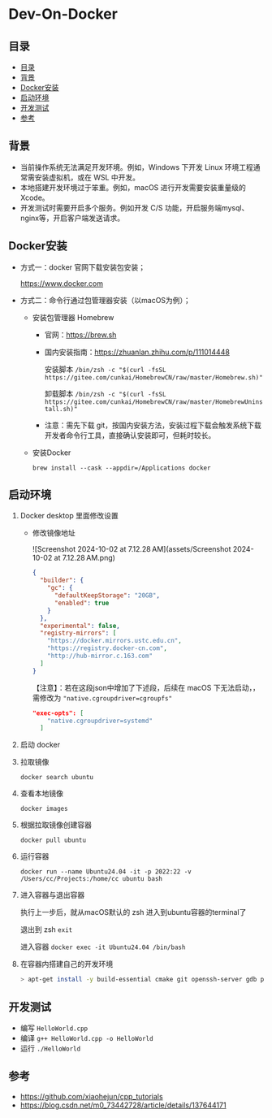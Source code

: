 # Dev-On-Docker

## 目录

- [目录](#目录)
- [背景](#背景)
- [Docker安装](#Docker安装)
- [启动环境](#启动环境)
- [开发测试](#开发测试)
- [参考](#参考)

## 背景 

- 当前操作系统无法满足开发环境。例如，Windows 下开发 Linux 环境工程通常需安装虚拟机，或在 WSL 中开发。
- 本地搭建开发环境过于笨重。例如，macOS 进行开发需要安装重量级的 Xcode。
- 开发测试时需要开启多个服务。例如开发 C/S 功能，开启服务端mysql、nginx等，开启客户端发送请求。

## Docker安装

- 方式一：docker 官网下载安装包安装；

  https://www.docker.com

- 方式二：命令行通过包管理器安装（以macOS为例）；

  - 安装包管理器 Homebrew

    - 官网：https://brew.sh

    - 国内安装指南：https://zhuanlan.zhihu.com/p/111014448

      安装脚本 `/bin/zsh -c "$(curl -fsSL https://gitee.com/cunkai/HomebrewCN/raw/master/Homebrew.sh)"`

      卸载脚本 `/bin/zsh -c "$(curl -fsSL https://gitee.com/cunkai/HomebrewCN/raw/master/HomebrewUninstall.sh)"`

    - 注意：需先下载 git，按国内安装方法，安装过程下载会触发系统下载开发者命令行工具，直接确认安装即可，但耗时较长。

  - 安装Docker 

    ```shell
    brew install --cask --appdir=/Applications docker
    ```

## 启动环境

1. Docker desktop 里面修改设置

   - 修改镜像地址

     ![Screenshot 2024-10-02 at 7.12.28 AM](assets/Screenshot 2024-10-02 at 7.12.28 AM.png)

     ```json
     {
       "builder": {
         "gc": {
           "defaultKeepStorage": "20GB",
           "enabled": true
         }
       },
       "experimental": false,
       "registry-mirrors": [
         "https://docker.mirrors.ustc.edu.cn",
         "https://registry.docker-cn.com",
         "http://hub-mirror.c.163.com"
       ]
     }
     ```

     【注意】：若在这段json中增加了下述段，后续在 macOS 下无法启动，，需修改为 `"native.cgroupdriver=cgroupfs"`

     ```json
     "exec-opts": [
         "native.cgroupdriver=systemd"
       ]
     ```

2. 启动 docker

3. 拉取镜像

   ```shell
   docker search ubuntu
   ```

4. 查看本地镜像

   ```shell
   docker images
   ```

5. 根据拉取镜像创建容器

   ```shell
   docker pull ubuntu
   ```

6. 运行容器

   ```shell
   docker run --name Ubuntu24.04 -it -p 2022:22 -v /Users/cc/Projects:/home/cc ubuntu bash
   ```

7. 进入容器与退出容器

   执行上一步后，就从macOS默认的 zsh 进入到ubuntu容器的terminal了

   退出到 zsh `exit`

   进入容器 `docker exec -it Ubuntu24.04 /bin/bash`

8. 在容器内搭建自己的开发环境

   ```bash
   > apt-get install -y build-essential cmake git openssh-server gdb pkg-config valgrind systemd-coredump
   ```
   

## 开发测试

- 编写 `HelloWorld.cpp`
- 编译 `g++ HelloWorld.cpp -o HelloWorld`
- 运行 `./HelloWorld`

## 参考

- https://github.com/xiaohejun/cpp_tutorials
- https://blog.csdn.net/m0_73442728/article/details/137644171